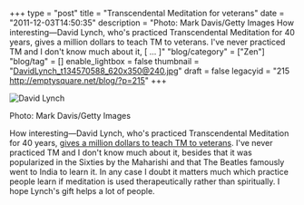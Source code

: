 +++
type = "post"
title = "Transcendental Meditation for veterans"
date = "2011-12-03T14:50:35"
description = "Photo: Mark Davis/Getty Images How interesting&#8212;David Lynch, who's practiced Transcendental Meditation for 40 years, gives a million dollars to teach TM to veterans. I've never practiced TM and I don't know much about it, [ ... ]"
"blog/category" = ["Zen"]
"blog/tag" = []
enable_lightbox = false
thumbnail = "DavidLynch_t134570588_620x350@240.jpg"
draft = false
legacyid = "215 http://emptysquare.net/blog/?p=215"
+++

<p><img style="display:block; margin-left:auto; margin-right:auto;" src="DavidLynch_t134570588_620x350.jpg" title="David Lynch" /></p>
<p>Photo: Mark Davis/Getty Images</p>
<p>How interesting—David Lynch, who's practiced Transcendental Meditation
for 40 years, <a href="http://www.cbsnews.com/8301-207_162-57336149/david-lynch-gives-$1m-to-teach-vets-meditation/">gives a million dollars to teach TM to
veterans</a>.
I've never practiced TM and I don't know much about it, besides that it
was popularized in the Sixties by the Maharishi and that The Beatles
famously went to India to learn it. In any case I doubt it matters much
which practice people learn if meditation is used therapeutically rather
than spiritually. I hope Lynch's gift helps a lot of people.</p>
    